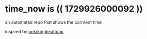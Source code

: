 # time_now is (( 1729926000092 ))

an automated repo that shows the currnent time

inspired by [breakingheatmap](https://github.com/breakingheatmap/breakingheatmap)